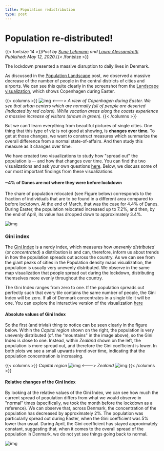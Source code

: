 ```yaml
---
title: Population redistribution
type: post
---
```


# **Population re-distributed!**
{{< fontsize 14 >}}*Post by [Sune Lehmann](mailto:sljo@dtu.dk) and [Laura Alessandretti](mailto:l.alessandretti@gmail.com). Published: May 12, 2020.*{{< /fontsize >}}

The lockdown presented a massive disruption to daily lives in Denmark. 

As discussed in the [Population Landscape](/posts/population_landscape/) post, we observed a massive decrease of the number of people in the central districts of cities and airports. We can see this quite clearly in the screenshot from the [Landscape visualization](/mobility/popdensevis/index.html), which shows Copenhagen during Easter.

{{< columns >}}
![img](/cph_empty_center.png)
<--->
*A view of Copenhagen during Easter. We see that urban centers which are normally full of people are deserted (indicated by red colors). While vacation areas along the coasts experience a massive increase of visitors (shown in green).*
{{< /columns >}}

But we can't learn everything from beautiful pictures of single cities. One thing that this type of viz is not good at showing, is **changes over time**. To get at those changes, we want to construct measures which summarize the overall difference from a normal state-of-affairs. And then study this measure as it changes over time.

We have created two visualizations to study how "spread out" the population is -- and how that changes over time. You can find the two visualizations and ask your own questions [here](/visualizations/where_people_are_population_concentration/). Below, we discuss some of our most important findings from these visualizations.


#### **~4% of Danes are not where they were before lockdown**

The share of population relocated (see Figure below) corresponds to the fraction of individuals that are to be found in a different area compared to before lockdown. 
At the end of March, that was the case for 4.4% of Danes. During Easter, the population relocated increased up to 7.2%, and then, by the end of April, its value has dropped down to approximately 3.4%.


![img](/pop_relocated.png)

<!-- ### **Raw relocation**
Any {{< color color="#c0392b" >}}positive{{< /color >}} or {{< color color="#009432" >}}negative{{< /color >}} deviation observed in tiles means someone is not where they usually are. By averaging the total amount of positive and negative deviation we can assess the share of people that—relative to the given timeframe—*have relocated*.

*Question: How many people are not in their usual place?*


**Observation 1:** *2–4% of the population has temporarily moved away from their home.* The relocation we observe during afternoon and night (select 18–02) equates to the number of people that are not at home at night. Relocation peaks at 5% on Friday of Easter. We expect this to decrease to 0% when society has fully reopened, but at the current time *[written: May 4]* there does not appear to be a decrease compared to the earliest recorded week of lockdown.

**Observation 2:** *5-7% are displaced during working hours*. Selecting the time window 10–18 we observe that people have relocated work to other places—like home—and are, therefore, not in their usual place–their workplace. For the reason mentioned under *Leaving home during the day* we can only take the values on the y-axis as a lower bound. But we do observe that a decreasing proportion of the population keeps away from work. -->




### **Gini index**
The [Gini Index](https://en.wikipedia.org/wiki/Gini_coefficient) is a nerdy index, which measures how *unevenly distributed* (or *concentrated*) a distribution is and can, therefore, inform us about trends in how the population spreads out across the country. As we can see from the giant peaks of cities in the Population density maps visualization, the population is usually very unevenly distributed. We observe in the same map visualization that people spread out during the lockdown, distributing themselves more evenly throughout the country.

The Gini Index ranges from zero to one. If the population spreads out perfectly such that every tile contains the same number of people, the Gini Index will be zero. If all of Denmark concentrates in a single tile it will be one. You can explore the interactive version of the visualization [here](/mobility/popdensevis/index.html)

#### **Absolute values of Gini Index**
So the first (and trivial) thing to notice can be seen clearly in the figure below. Within the *Capital region* shown on the right, the population is very unevenly distributed (cf. the "mountains" in the image above), so the Gini Index is close to one. Instead, within *Zealand* shown on the left, the population is more spread out, and therefore the Gini coefficient is lower. In both plots we see a small upwards trend over time, indicating that the population concentration is increasing.


{{< columns >}}
*Capital region*
![img](/gini_abs_hovedstaden.png)
<--->
*Zealand*
![img](/gini_abs_sjaelland.png)
{{< /columns >}}


#### **Relative changes of the Gini Index**

By looking at the relative values of the Gini Index, we can see how much the current spread of population differs from what we would observe in "normal" times (specifically, we took the month before the lockdown as a reference). We can observe that, across Denmark, the concentration of the population has decreased by approximately 2%. The population was particularly spread out during Easter, when the Gini coefficient was 5% lower than usual. 
During April, the Gini coefficient has stayed approximately constant, suggesting that, when it comes to the overall spread of the population in Denmark, we do not yet see things going back to normal.

![img](/gini_all_rel.png)



<!-- >
**Observation 3:** *Population concentration has decreased by 6-1%*. This is in terms of the Gini index. This concentration decrease (or "spreading out") peaks over Easter which supports our observations above.

**Observation 3:** *Population concentration is slowly increasing*. On week 14 during weekdays (March 30–April 3) the average deviation from baseline was -2.8%. By week 18 the weekday average deviation from baseline was -2.1%.-->


<!-- > THE OVERALL STORY TO BE WRITTEN: There are major changes to where people stay both during the night and during the day throughout the lockdown. Here we describe these changes quantitatively, that is, how many people are in a different place than they would otherwise be if the lockdown had not occurred. Knowing that these changes amount to a more evenly spread out (or less concentrated) population, we quantify this effect using the Gini coefficient (note by Ulf: because it is nicely bounded between 0 and 1 so it is good for comparing distributions with differernt number of states), and find...
>
> Below is text copied from legacy reports: -->
